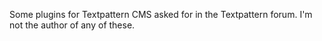 Some plugins for Textpattern CMS asked for in the Textpattern forum. I'm not the author of any of these.
